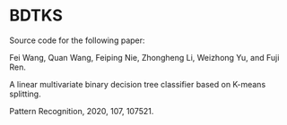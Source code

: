 # BDTKS

Source code for the following paper:

Fei Wang, Quan Wang, Feiping Nie, Zhongheng Li, Weizhong Yu, and Fuji Ren.

A linear multivariate binary decision tree classifier based on K-means splitting.

Pattern Recognition, 2020, 107, 107521.
